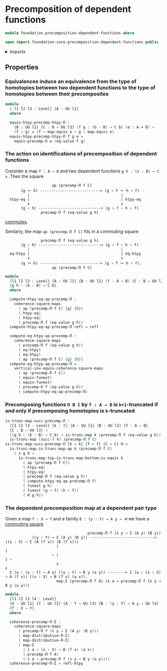 # Precomposition of dependent functions

```agda
module foundation.precomposition-dependent-functions where

open import foundation-core.precomposition-dependent-functions public
```

<details><summary>Imports</summary>

```agda
open import foundation.action-on-identifications-functions
open import foundation.dependent-pair-types
open import foundation.dependent-universal-property-equivalences
open import foundation.function-extensionality
open import foundation.universe-levels

open import foundation-core.commuting-squares-of-maps
open import foundation-core.equivalences
open import foundation-core.function-types
open import foundation-core.functoriality-dependent-pair-types
open import foundation-core.homotopies
open import foundation-core.identity-types
open import foundation-core.truncated-maps
open import foundation-core.truncation-levels
open import foundation-core.type-theoretic-principle-of-choice
```

</details>

## Properties

### Equivalences induce an equivalence from the type of homotopies between two dependent functions to the type of homotopies between their precomposites

```agda
module _
  { l1 l2 l3 : Level} {A : UU l1}
  where

  equiv-htpy-precomp-htpy-Π :
    {B : UU l2} {C : B → UU l3} (f g : (b : B) → C b) (e : A ≃ B) →
    (f ~ g) ≃ (f ∘ map-equiv e ~ g ∘ map-equiv e)
  equiv-htpy-precomp-htpy-Π f g e =
    equiv-precomp-Π e (eq-value f g)
```

### The action on identifications of precomposition of dependent functions

Consider a map `f : A → B` and two dependent functions `g h : (x : B) → C x`.
Then the square

```text
                     ap (precomp-Π f C)
       (g ＝ h) ---------------------------> (g ∘ f ＝ h ∘ f)
          |                                         |
  htpy-eq |                                         | htpy-eq
          ∨                                         ∨
       (g ~ h) ----------------------------> (g ∘ f ~ h ∘ f)
                precomp-Π f (eq-value g h)
```

[commutes](foundation-core.commuting-squares-of-maps.md).

Similarly, the map `ap (precomp-Π f C)` fits in a commuting square

```text
                precomp-Π f (eq-value g h)
       (g ~ h) ----------------------------> (g ∘ f ~ h ∘ f)
          |                                         |
  eq-htpy |                                         | eq-htpy
          ∨                                         ∨
       (g ＝ h) ---------------------------> (g ∘ f ＝ h ∘ f).
                     ap (precomp-Π f C)
```

```agda
module _
  {l1 l2 l3 : Level} {A : UU l1} {B : UU l2} (f : A → B) {C : B → UU l3}
  {g h : (b : B) → C b}
  where

  compute-htpy-eq-ap-precomp-Π :
    coherence-square-maps
      ( ap (precomp-Π f C) {g} {h})
      ( htpy-eq)
      ( htpy-eq)
      ( precomp-Π f (eq-value g h))
  compute-htpy-eq-ap-precomp-Π refl = refl

  compute-eq-htpy-ap-precomp-Π :
    coherence-square-maps
      ( precomp-Π f (eq-value g h))
      ( eq-htpy)
      ( eq-htpy)
      ( ap (precomp-Π f C) {g} {h})
  compute-eq-htpy-ap-precomp-Π =
    vertical-inv-equiv-coherence-square-maps
      ( ap (precomp-Π f C))
      ( equiv-funext)
      ( equiv-funext)
      ( precomp-Π f (eq-value g h))
      ( compute-htpy-eq-ap-precomp-Π)
```

### Precomposing functions `Π B C` by `f : A → B` is `k+1`-truncated if and only if precomposing homotopies is `k`-truncated

```agda
is-trunc-map-succ-precomp-Π :
  {l1 l2 l3 : Level} {k : 𝕋} {A : UU l1} {B : UU l2} {f : A → B}
  {C : B → UU l3} →
  ((g h : (b : B) → C b) → is-trunc-map k (precomp-Π f (eq-value g h))) →
  is-trunc-map (succ-𝕋 k) (precomp-Π f C)
is-trunc-map-succ-precomp-Π {k = k} {f = f} {C = C} H =
  is-trunc-map-is-trunc-map-ap k (precomp-Π f C)
    ( λ g h →
      is-trunc-map-top-is-trunc-map-bottom-is-equiv k
        ( ap (precomp-Π f C))
        ( htpy-eq)
        ( htpy-eq)
        ( precomp-Π f (eq-value g h))
        ( compute-htpy-eq-ap-precomp-Π f)
        ( funext g h)
        ( funext (g ∘ f) (h ∘ f))
        ( H g h))
```

### The dependent precomposition map at a dependent pair type

Given a map `f : X → Y` and a family `B : (y : Y) → A y → 𝒰` we have a
[commuting square](foundation-core.commuting-squares-of-maps.md)

```text
                                     precomp-Π f (λ y → Σ (A y) (B y))
            ((y : Y) → Σ (A y) (B y)) -----------------------------> ((x : X) → Σ (A (f x)) (B (f x)))
                       |                                                          |
                     ~ |                                                          | ~
                       ∨                                                          ∨
  Σ (a : (y : Y) → A y) ((y : Y) → B y (a y)) --------> Σ (a : (x : X) → A (f x)) ((x : X) → B (f x) (a x)).
                       map-Σ (precomp-Π f A) (λ a → precomp-Π f (λ y → B y (a y)))
```

```agda
module _
  {l1 l2 l3 l4 : Level}
  {X : UU l1} {Y : UU l2} {A : Y → UU l3} {B : (y : Y) → A y → UU l4}
  {f : X → Y}
  where

  coherence-precomp-Π-Σ :
    coherence-square-maps
      ( precomp-Π f (λ y → Σ (A y) (B y)))
      ( map-distributive-Π-Σ)
      ( map-distributive-Π-Σ)
      ( map-Σ
        ( λ a → (x : X) → B (f x) (a x))
        ( precomp-Π f A)
        ( λ a → precomp-Π f (λ y → B y (a y))))
  coherence-precomp-Π-Σ = refl-htpy
```
